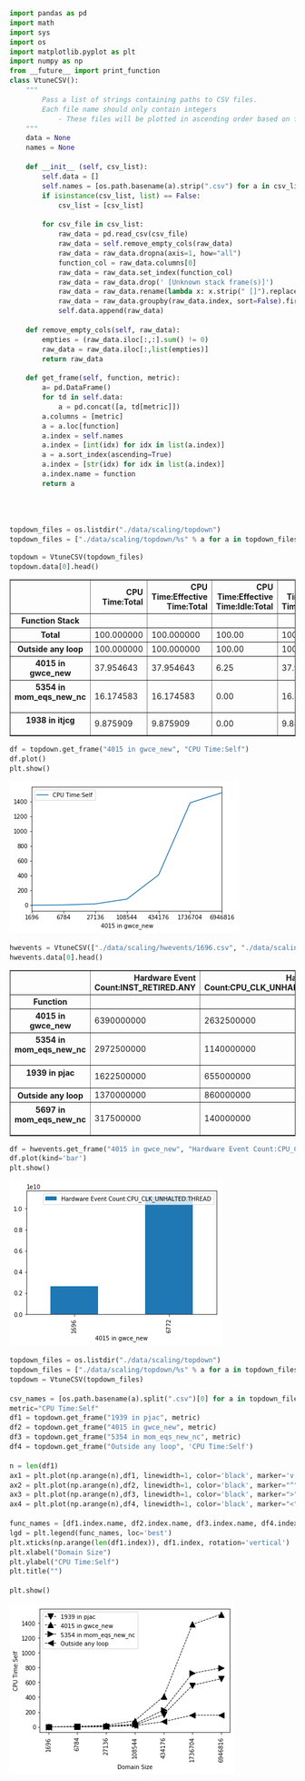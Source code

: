 

```python
import pandas as pd
import math
import sys
import os
import matplotlib.pyplot as plt
import numpy as np
from __future__ import print_function
class VtuneCSV():
    """
        Pass a list of strings containing paths to CSV files. 
        Each file name should only contain integers
            - These files will be plotted in ascending order based on filename
    """
    data = None
    names = None
    
    def __init__ (self, csv_list):
        self.data = []
        self.names = [os.path.basename(a).strip(".csv") for a in csv_list]
        if isinstance(csv_list, list) == False:
            csv_list = [csv_list]

        for csv_file in csv_list: 
            raw_data = pd.read_csv(csv_file)
            raw_data = self.remove_empty_cols(raw_data)
            raw_data = raw_data.dropna(axis=1, how="all") 
            function_col = raw_data.columns[0]
            raw_data = raw_data.set_index(function_col)
            raw_data = raw_data.drop(' [Unknown stack frame(s)]')
            raw_data = raw_data.rename(lambda x: x.strip(" []").replace("Loop at line ", ""))
            raw_data = raw_data.groupby(raw_data.index, sort=False).first()
            self.data.append(raw_data)
            
    def remove_empty_cols(self, raw_data):
        empties = (raw_data.iloc[:,:].sum() != 0)
        raw_data = raw_data.iloc[:,list(empties)]
        return raw_data
    
    def get_frame(self, function, metric):
        a= pd.DataFrame()
        for td in self.data:
            a = pd.concat([a, td[metric]])
        a.columns = [metric]
        a = a.loc[function]
        a.index = self.names
        a.index = [int(idx) for idx in list(a.index)]
        a = a.sort_index(ascending=True)
        a.index = [str(idx) for idx in list(a.index)]
        a.index.name = function
        return a
    

        


```


```python
topdown_files = os.listdir("./data/scaling/topdown")
topdown_files = ["./data/scaling/topdown/%s" % a for a in topdown_files]
```


```python
topdown = VtuneCSV(topdown_files)
topdown.data[0].head()
```




<div>
<style>
    .dataframe thead tr:only-child th {
        text-align: right;
    }

    .dataframe thead th {
        text-align: left;
    }

    .dataframe tbody tr th {
        vertical-align: top;
    }
</style>
<table border="1" class="dataframe">
  <thead>
    <tr style="text-align: right;">
      <th></th>
      <th>CPU Time:Total</th>
      <th>CPU Time:Effective Time:Total</th>
      <th>CPU Time:Effective Time:Idle:Total</th>
      <th>CPU Time:Effective Time:Poor:Total</th>
      <th>CPU Time:Self</th>
      <th>CPU Time:Effective Time:Self</th>
      <th>CPU Time:Effective Time:Idle:Self</th>
      <th>CPU Time:Effective Time:Poor:Self</th>
      <th>Instructions Retired:Total</th>
      <th>Instructions Retired:Self</th>
      <th>CPI Rate:Total</th>
      <th>CPI Rate:Self</th>
      <th>CPU Frequency Ratio:Total</th>
      <th>CPU Frequency Ratio:Self</th>
      <th>Module</th>
      <th>Function (Full)</th>
      <th>Source File</th>
      <th>Start Address</th>
    </tr>
    <tr>
      <th>Function Stack</th>
      <th></th>
      <th></th>
      <th></th>
      <th></th>
      <th></th>
      <th></th>
      <th></th>
      <th></th>
      <th></th>
      <th></th>
      <th></th>
      <th></th>
      <th></th>
      <th></th>
      <th></th>
      <th></th>
      <th></th>
      <th></th>
    </tr>
  </thead>
  <tbody>
    <tr>
      <th>Total</th>
      <td>100.000000</td>
      <td>100.000000</td>
      <td>100.00</td>
      <td>100.000000</td>
      <td>0.000000</td>
      <td>0.000000</td>
      <td>0.000000</td>
      <td>0.000000</td>
      <td>100.000000</td>
      <td>0</td>
      <td>100.000000</td>
      <td>0.000000</td>
      <td>100.000000</td>
      <td>0.000000</td>
      <td>[Unknown]</td>
      <td>[Unknown]</td>
      <td>[Unknown]</td>
      <td>[Unknown]</td>
    </tr>
    <tr>
      <th>Outside any loop</th>
      <td>100.000000</td>
      <td>100.000000</td>
      <td>100.00</td>
      <td>100.000000</td>
      <td>1.118622</td>
      <td>1.118622</td>
      <td>0.011026</td>
      <td>1.107596</td>
      <td>100.000000</td>
      <td>4452500000</td>
      <td>100.000000</td>
      <td>0.612577</td>
      <td>100.000000</td>
      <td>0.977599</td>
      <td>[Unknown]</td>
      <td>[Outside any loop]</td>
      <td>[Unknown]</td>
      <td>0x0</td>
    </tr>
    <tr>
      <th>4015 in gwce_new</th>
      <td>37.954643</td>
      <td>37.954643</td>
      <td>6.25</td>
      <td>37.998115</td>
      <td>4.445420</td>
      <td>4.445420</td>
      <td>0.001002</td>
      <td>4.444418</td>
      <td>41.991395</td>
      <td>25862500000</td>
      <td>90.806055</td>
      <td>0.430256</td>
      <td>100.463939</td>
      <td>1.003608</td>
      <td>adcirc_og</td>
      <td>[Loop at line 4015 in gwce_new]</td>
      <td>timestep.F</td>
      <td>0x4c2b82</td>
    </tr>
    <tr>
      <th>5354 in mom_eqs_new_nc</th>
      <td>16.174583</td>
      <td>16.174583</td>
      <td>0.00</td>
      <td>16.196761</td>
      <td>1.894441</td>
      <td>1.894441</td>
      <td>0.000000</td>
      <td>1.894441</td>
      <td>19.150836</td>
      <td>11795000000</td>
      <td>84.322044</td>
      <td>0.399534</td>
      <td>99.837979</td>
      <td>0.997354</td>
      <td>adcirc_og</td>
      <td>[Loop at line 5354 in mom_eqs_new_nc]</td>
      <td>timestep.F</td>
      <td>0x4d7602</td>
    </tr>
    <tr>
      <th>1938 in itjcg</th>
      <td>9.875909</td>
      <td>9.875909</td>
      <td>0.00</td>
      <td>9.889451</td>
      <td>0.000000</td>
      <td>0.000000</td>
      <td>0.000000</td>
      <td>0.000000</td>
      <td>9.689073</td>
      <td>0</td>
      <td>102.209938</td>
      <td>0.000000</td>
      <td>100.276290</td>
      <td>0.000000</td>
      <td>adcirc_og</td>
      <td>[Loop at line 1938 in itjcg]</td>
      <td>itpackv.F</td>
      <td>0x521a43</td>
    </tr>
  </tbody>
</table>
</div>




```python
df = topdown.get_frame("4015 in gwce_new", "CPU Time:Self")
df.plot()
plt.show()
```


![png](VtuneCSV_files/VtuneCSV_3_0.png)



```python
hwevents = VtuneCSV(["./data/scaling/hwevents/1696.csv", "./data/scaling/hwevents/6772.csv"])
hwevents.data[0].head()


```




<div>
<style>
    .dataframe thead tr:only-child th {
        text-align: right;
    }

    .dataframe thead th {
        text-align: left;
    }

    .dataframe tbody tr th {
        vertical-align: top;
    }
</style>
<table border="1" class="dataframe">
  <thead>
    <tr style="text-align: right;">
      <th></th>
      <th>Hardware Event Count:INST_RETIRED.ANY</th>
      <th>Hardware Event Count:CPU_CLK_UNHALTED.THREAD</th>
      <th>Hardware Event Count:CPU_CLK_UNHALTED.REF_TSC</th>
      <th>Module</th>
      <th>Function (Full)</th>
      <th>Source File</th>
      <th>Start Address</th>
    </tr>
    <tr>
      <th>Function</th>
      <th></th>
      <th></th>
      <th></th>
      <th></th>
      <th></th>
      <th></th>
      <th></th>
    </tr>
  </thead>
  <tbody>
    <tr>
      <th>4015 in gwce_new</th>
      <td>6390000000</td>
      <td>2632500000</td>
      <td>2662500000</td>
      <td>adcirc_og</td>
      <td>[Loop at line 4015 in gwce_new]</td>
      <td>timestep.F</td>
      <td>0x4c2b82</td>
    </tr>
    <tr>
      <th>5354 in mom_eqs_new_nc</th>
      <td>2972500000</td>
      <td>1140000000</td>
      <td>1142500000</td>
      <td>adcirc_og</td>
      <td>[Loop at line 5354 in mom_eqs_new_nc]</td>
      <td>timestep.F</td>
      <td>0x4d7602</td>
    </tr>
    <tr>
      <th>1939 in pjac</th>
      <td>1622500000</td>
      <td>655000000</td>
      <td>655000000</td>
      <td>adcirc_og</td>
      <td>[Loop at line 1939 in pjac]</td>
      <td>itpackv.F</td>
      <td>0x521b71</td>
    </tr>
    <tr>
      <th>Outside any loop</th>
      <td>1370000000</td>
      <td>860000000</td>
      <td>867500000</td>
      <td>[Unknown]</td>
      <td>[Outside any loop]</td>
      <td>[Unknown]</td>
      <td>0x0</td>
    </tr>
    <tr>
      <th>5697 in mom_eqs_new_nc</th>
      <td>317500000</td>
      <td>140000000</td>
      <td>140000000</td>
      <td>adcirc_og</td>
      <td>[Loop at line 5697 in mom_eqs_new_nc]</td>
      <td>timestep.F</td>
      <td>0x4d8aa1</td>
    </tr>
  </tbody>
</table>
</div>




```python
df = hwevents.get_frame("4015 in gwce_new", "Hardware Event Count:CPU_CLK_UNHALTED.THREAD")
df.plot(kind='bar')
plt.show()
```


![png](VtuneCSV_files/VtuneCSV_5_0.png)



```python
topdown_files = os.listdir("./data/scaling/topdown")
topdown_files = ["./data/scaling/topdown/%s" % a for a in topdown_files]
topdown = VtuneCSV(topdown_files)

csv_names = [os.path.basename(a).split(".csv")[0] for a in topdown_files]
metric="CPU Time:Self"
df1 = topdown.get_frame("1939 in pjac", metric)
df2 = topdown.get_frame("4015 in gwce_new", metric)
df3 = topdown.get_frame("5354 in mom_eqs_new_nc", metric)
df4 = topdown.get_frame("Outside any loop", 'CPU Time:Self')

n = len(df1)
ax1 = plt.plot(np.arange(n),df1, linewidth=1, color='black', marker='v', markersize=10, linestyle='--')
ax2 = plt.plot(np.arange(n),df2, linewidth=1, color='black', marker="^", markersize=10, linestyle='--')
ax3 = plt.plot(np.arange(n),df3, linewidth=1, color='black', marker=">", markersize=10, linestyle='--')
ax4 = plt.plot(np.arange(n),df4, linewidth=1, color='black', marker="<", markersize=10, linestyle='--')

func_names = [df1.index.name, df2.index.name, df3.index.name, df4.index.name]
lgd = plt.legend(func_names, loc='best')
plt.xticks(np.arange(len(df1.index)), df1.index, rotation='vertical')
plt.xlabel("Domain Size")
plt.ylabel("CPU Time:Self")
plt.title("")

plt.show()
```


![png](VtuneCSV_files/VtuneCSV_6_0.png)

